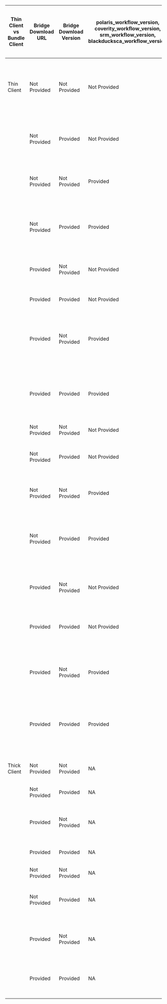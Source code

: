 | Thin Client vs Bundle Client | Bridge Download URL | Bridge Download Version | polaris_workflow_version, coverity_workflow_version, srm_workflow_version, blackducksca_workflow_version | bridgecli_install_directory | is Bridge Cached ?  | Action Behaviour  NON  AIRGAP ( Uses custom URL and BD  URL to download Bridge CLI ) | AIR GAP MODE ENABLED ( Uses only custom URL to download Bridge CLI) |
| --- | --- | --- | --- | --- | --- | --- | --- |
| Thin Client | Not Provided | Not Provided | Not Provided | Not Provided | no |  the latest bridge-cli will be downloaded | If bridge is not cached, Bridge `will not` be downloaded, should error out in this case.  downloaded. |
|   | Not Provided | Provided | Not Provided | Provided | no |  the provided version of the Bridge will be downloaded in user provided directory. | It wil use the cached bridge if not error out. |
|   | Not Provided | Not Provided | Provided | Not Provided | no |  latest bridge will be downloaded  will use workflow version. | Bridge `will not` be downloaded, should error out in this case. |
|   | Not Provided | Provided | Provided | Provided | no | provided version of  bridge will be downloaded in the BID path  will use workflow version. | provided version of  bridge will be downloaded in the BID path  will use workflow version. |
|   | Provided | Not Provided | Not Provided | Not Provided | no | Bridge CLI gets downloaded  into default directory | Bridge CLI gets downloaded  into default directory |
|   | Provided | Provided | Not Provided | Provided | no | Bridge CLI gets downloadedin BID | Bridge CLI gets downloadedin BID |
|   | Provided | Not Provided | Provided | Not Provided | no | Bridge CLI gets downloaded either into default directory and use worklow version | Bridge CLI gets downloaded either into default directory and use worklow version |
|   | Provided | Provided | Provided | Provided | no | Bridge CLI gets downloaded  and use worklow version ( URL takes precedence over version) | Bridge CLI gets downloaded  and use worklow version ( URL takes precedence over version) |
|   | Not Provided | Not Provided | Not Provided | Not Provided | yes | download will be skipped. | download will be skipped. |
|   | Not Provided | Provided | Not Provided | Provided | yes | download will be skipped if same version exist if not it downloads bridge   | download will be skipped if same version exist if not it downloads bridge   |
|   | Not Provided | Not Provided | Provided | Not Provided | yes | download will be skipped and used workflow version. | download will be skipped and used workflow version. |
|   | Not Provided | Provided | Provided | Provided | yes | download will be skipped if same version exist if not it downloads bridge and used workflow version. | download will be skipped if same version exist if not it downloads bridge  and used workflow version. |
|   | Provided | Not Provided | Not Provided | Not Provided | yes | download will be skipped if same version exist if not it downloads bridge   | download will be skipped if same version exist if not it downloads bridge   |
|   | Provided | Provided | Not Provided | Provided | yes | download will be skipped if same version exist if not it downloads bridge   | download will be skipped if same version exist if not it downloads bridge   |
|   | Provided | Not Provided | Provided | Not Provided | yes | download will be skipped if same version exist if not it downloads bridge and uses workflow | download will be skipped if same version exist if not it downloads bridge  and uses workflow |
|   | Provided | Provided | Provided | Provided | yes | download will be skipped if same version exist if not it downloads bridge and uses workflow | download will be skipped if same version exist if not it downloads bridge  and uses workflow |
|   |   |   |   |   |   |   |   |
| Thick Client | Not Provided | Not Provided | NA | Not Provided | no |  the latest Bridge will be downloaded |  the latest Bridge will be downloaded. |
|   | Not Provided | Provided | NA | Provided | no |  the provided version of the Bridge will be downloaded |  the provided version of the Bridge will be downloaded |
|   | Provided | Not Provided | NA | Not Provided | no | Bridge CLI gets downloaded  into default directory | Bridge CLI gets downloaded  into default directory |
|   | Provided | Provided | NA | Provided | no | Bridge CLI gets downloadedin BID | Bridge CLI gets downloadedin BID |
|   | Not Provided | Not Provided | NA | Not Provided | yes | download will be skipped. | download will be skipped. |
|   | Not Provided | Provided | NA | Provided | yes | download will be skipped if same version exist if not it downloads bridge   | download will be skipped if same version exist if not it downloads bridge   |
|   | Provided | Not Provided | NA | Not Provided | yes | download will be skipped if same version exist if not it downloads bridge   | download will be skipped if same version exist if not it downloads bridge   |
|   | Provided | Provided | NA | Provided | yes | download will be skipped if same version exist if not it downloads bridge   | download will be skipped if same version exist if not it downloads bridge   |

